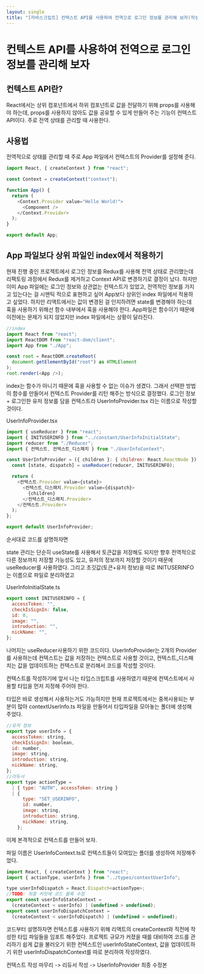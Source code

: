 ```yaml
---
layout: single
title: "[자바스크립트] 컨텍스트 API를 사용하여 전역으로 로그인 정보를 관리해 보자(작성 중)"
---
```


# 컨텍스트 API를 사용하여 전역으로 로그인 정보를 관리해 보자

## 컨텍스트 API란?

React에서는 상위 컴포넌트에서 하위 컴포넌트로 값을 전달하기 위해 props를 사용해야 하는데, props를 사용하지 않아도 값을 공유할 수 있게 만들어 주는 기능이 컨텍스트 API이다. 주로 전역 상태를 관리할 때 사용한다.

## 사용법

전역적으로 상태를 관리할 때 주로 App 파일에서 컨텍스트의 Provider를 설정해 준다.

```js
import React, { createContext } from "react";

const Context = createContext("context");

function App() {
  return (
    <Context.Provider value="Hello World!">
      <Component />
    </Context.Provider>
  );
}

export default App;
```

## App 파일보다 상위 파일인 index에서 적용하기

현재 진행 중인 프로젝트에서 로그인 정보를 Redux를 사용해 전역 상태로 관리했는데 리팩토링 과정에서 Redux를 제거하고 Context API로 변경하기로 결정이 났다. 하지만 이미 App 파일에는 로그인 정보와 상관없는 컨텍스트가 있었고, 전역적인 정보를 가지고 있는다는 걸 시맨틱 적으로 표현하고 싶어 App보다 상위인 index 파일에서 적용하고 싶었다.
하지만 리액트에서는 값이 변경된 걸 인지하려면 state를 변경해야 하는데 훅을 사용하기 위해선 함수 내부에서 훅을 사용해야 한다. App파일은 함수이기 때문에 이전에는 문제가 되지 않았지만 index 파일에서는 상황이 달라진다.

```js
//index
import React from "react";
import ReactDOM from "react-dom/client";
import App from "./App";

const root = ReactDOM.createRoot(
  document.getElementById("root") as HTMLElement
);
root.render(<App />);
```

index는 함수가 아니기 때문에 훅을 사용할 수 없는 이슈가 생겼다.
그래서 선택한 방법이 함수를 만들어서 컨텍스트 Provider를 리턴 해주는 방식으로 결정했다.
로그인 정보 + 로그인한 유저 정보를 담을 컨텍스트라 UserInfoProvider.tsx 라는 이름으로 작성할 것이다.

UserInfoProvider.tsx

```js
import { useReducer } from "react";
import { INITUSERINFO } from "../constant/UserInfoInitialState";
import reducer from "./Reducer";
import { 컨텍스트, 컨텍스트_디스패치 } from "./UserInfoContext";

const UserInfoProvider = ({ children }: { children: React.ReactNode }) => {
  const [state, dispatch] = useReducer(reducer, INITUSERINFO);

  return (
    <컨텍스트.Provider value={state}>
      <컨텍스트_디스패치.Provider value={dispatch}>
        {children}
      </컨텍스트_디스패치.Provider>
    </컨텍스트.Provider>
  );
};

export default UserInfoProvider;
```

순서대로 코드를 설명하자면

state 관리는 단순히 useState를 사용해서 토큰값을 저장해도 되지만 향후 전역적으로 다른 정보까지 저장할 가능성도 있고, 유저의 정보까지 저장할 것이기 때문에 useReducer를 사용하였다.
그리고 초깃값(토큰+유저 정보)을 따로 INITUSERINFO는 이름으로 파일로 분리하였고

UserInfoInitialState.ts

```js
export const INITUSERINFO = {
  accessToken: "",
  checkIsSignIn: false,
  id: 0,
  image: "",
  introduction: "",
  nickName: "",
};
```

나머지는 useReducer사용하기 위한 코드이다.
UserInfoProvider는 2개의 Provider를 사용하는데 컨텍스트는 값을 저장하는 컨텍스트로 사용할 것이고, 컨텍스트\_디스패치는 값을 업데이트하는 컨텍스트로 분리해서 코드를 작성할 것이다.

컨텍스트를 작성하기에 앞서 나는 타입스크립트를 사용하였기 때문에 컨텍스트에서 사용할 타입을 먼저 지정해 주어야 한다.

타입은 바로 생성해서 사용하는거도 가능하지만 현재 프로젝트에서는 중복사용되는 부분이 많아 contextUserInfo.ts 파일을 만들어서 타입파일을 모아놓는 폴더에 생성해 주었다.

```js
//유저 정보
export type userInfo = {
  accessToken: string,
  checkIsSignIn: boolean,
  id: number,
  image: string,
  introduction: string,
  nickName: string,
};
//리듀서
export type actionType =
  | { type: "AUTH", accessToken: string }
  | {
      type: "SET_USERINFO",
      id: number,
      image: string,
      introduction: string,
      nickName: string,
    };
```

이제 본격적으로 컨텍스트를 만들어 보자.

파일 이름은 UserInfoContext.ts로 컨텍스트들이 모여있는 폴더를 생성하여 저장해주었다.

```js
import React, { createContext } from "react";
import { actionType, userInfo } from "../types/contextUserInfo";

type userInfoDispatch = React.Dispatch<actionType>;
//TODO: 최종 커밋에 코드 블록 수정
export const userInfoStateContext =
  (createContext < userInfo) | (undefined > undefined);
export const userInfoDispatchContext =
  (createContext < userInfoDispatch) | (undefined > undefined);
```

코드부터 설명하자면 컨텍스트를 사용하기 위해 리액트의 createContext와 직전에 작성한 타입 파일들을 임포트 해주었다.
프로젝트 규모가 커졌을 때를 대비하여 코드를 관리하기 쉽게 값을 불러오기 위한 컨텍스트인 userInfoStateContext, 값을 업데이트하기 위한 userInfoDispatchContext를 따로 분리하여 작성하였다.

컨텍스트 작성 마무리 -> 리듀서 작성 -> UserInfoProvider 최종 수정본
